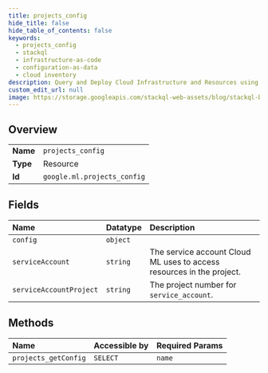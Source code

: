 ```yaml
---
title: projects_config
hide_title: false
hide_table_of_contents: false
keywords:
  - projects_config
  - stackql
  - infrastructure-as-code
  - configuration-as-data
  - cloud inventory
description: Query and Deploy Cloud Infrastructure and Resources using SQL
custom_edit_url: null
image: https://storage.googleapis.com/stackql-web-assets/blog/stackql-blog-post-featured-image.png
---
```

  
    

## Overview
<table><tbody>
<tr><td><b>Name</b></td><td><code>projects_config</code></td></tr>
<tr><td><b>Type</b></td><td>Resource</td></tr>
<tr><td><b>Id</b></td><td><code>google.ml.projects_config</code></td></tr>
</tbody></table>

## Fields
| Name | Datatype | Description |
|:-----|:---------|:------------|
| `config` | `object` |  |
| `serviceAccount` | `string` | The service account Cloud ML uses to access resources in the project. |
| `serviceAccountProject` | `string` | The project number for `service_account`. |
## Methods
| Name | Accessible by | Required Params |
|:-----|:--------------|:----------------|
| `projects_getConfig` | `SELECT` | `name` |
